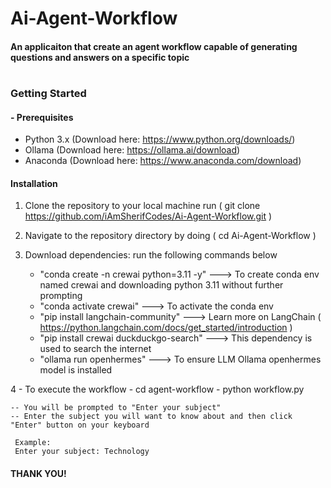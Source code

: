 # Ai-Agent-Workflow

#### An applicaiton that create an agent workflow capable of generating questions and answers on a specific topic

#
#
#
### Getting Started

#### - Prerequisites

-  Python 3.x (Download here: https://www.python.org/downloads/)
-  Ollama (Download here: https://ollama.ai/download)
-  Anaconda (Download here: https://www.anaconda.com/download)

#### Installation

1. Clone the repository to your local machine run 
    ( git clone https://github.com/iAmSherifCodes/Ai-Agent-Workflow.git )

2. Navigate to the repository directory by doing 
    ( cd Ai-Agent-Workflow )

3. Download dependencies: run the following commands below
    -  "conda create -n crewai python=3.11 -y"   ---> To create conda env named crewai and downloading python 3.11 without further prompting
    -  "conda activate crewai"   ---> To activate the conda env
    -  "pip install langchain-community"   ---> Learn more on LangChain ( https://python.langchain.com/docs/get_started/introduction )
    -  "pip install crewai duckduckgo-search"   ---> This dependency is used to search the internet
    -  "ollama run openhermes"   ---> To ensure LLM Ollama openhermes model is installed

4 - To execute the workflow
    -  cd agent-workflow 
    -  python workflow.py

    -- You will be prompted to "Enter your subject"
    -- Enter the subject you will want to know about and then click "Enter" button on your keyboard
     
     Example:
     Enter your subject: Technology





#### THANK YOU!
